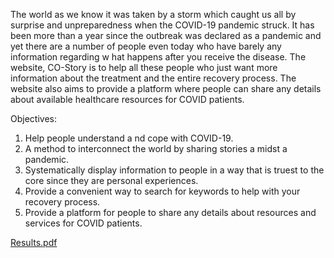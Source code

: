 The world as we know it was taken by a storm which caught us all by surprise and
unpreparedness when the COVID-19 pandemic struck. It has been more than a year
since the outbreak was declared as a pandemic and yet there are a number of people
even today who have barely any information regarding w hat happens after you
receive the disease. The website, CO-Story is to help all these people who just want
more information about the treatment and the entire recovery process. The website
also aims to provide a platform where people can share any details about available
healthcare resources for COVID patients.

Objectives:
1. Help people understand a nd cope with COVID-19.
2. A method to interconnect the world by sharing stories a midst a pandemic.
3. Systematically display information to people in a way that is truest to the core
since they are personal experiences.
4. Provide a convenient way to search for keywords to help with your recovery
process.
5. Provide a platform for people to share any details about resources and services for
COVID patients.

[Results.pdf](https://github.com/prishapanchmia/CO-Story/files/6663155/Results.pdf)




